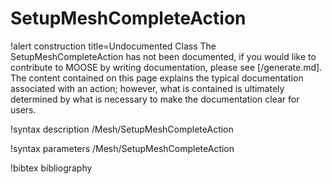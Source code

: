 <!-- MOOSE Documentation Stub: Remove this when content is added. -->

# SetupMeshCompleteAction

!alert construction title=Undocumented Class
The SetupMeshCompleteAction has not been documented, if you would like to contribute to MOOSE by writing
documentation, please see [/generate.md]. The content contained on this page explains the typical
documentation associated with an action; however, what is contained is ultimately determined by what
is necessary to make the documentation clear for users.

!syntax description /Mesh/SetupMeshCompleteAction

!syntax parameters /Mesh/SetupMeshCompleteAction

!bibtex bibliography
